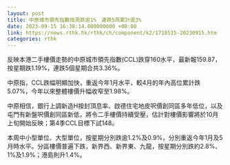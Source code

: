 ```yaml
---
layout: post
title: 中原城市領先指數按周跌逾1%　連跌5周累計逾3%
date: 2023-09-15 16:38:14.000000000 +08:00
link: https://news.rthk.hk/rthk/ch/component/k2/1718515-20230915.htm
categories: rthk
---
```


反映本港二手樓價走勢的中原城市領先指數(CCL)跌穿160水平，最新報159.87，按星期跌1.19%，連跌5個星期合共3.36%。

中原指，CCL跌幅明顯加快，重返今年1月水平，較4月的年內高位累計跌5.07%，今年以來整體樓價升幅收窄至1.98%。

中原相信，銀行上調新造H按封頂息率、啟德住宅地皮呎價創同區多年低位，以及屯門有新盤呎價創同區新低，將令二手樓價持續受壓，估計對樓價影響將於10月上旬開始反映；第4季CCL目標下試148。

本周中小型單位、大型單位，按星期分別跌逾1.2%及0.9%，分別重返今年1月及5月時水平。分區樓價普遍下跌，新界西、新界東、九龍，按星期分別跌約2.8%、1%及1.9%；港島則升1.4%。
